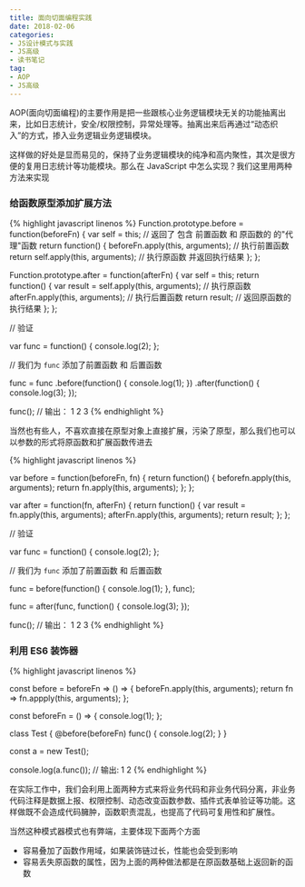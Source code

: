 ```yaml
---
title: 面向切面编程实践
date: 2018-02-06
categories:
- JS设计模式与实践
- JS高级
- 读书笔记
tag:
- AOP
- JS高级
---
```


AOP(面向切面编程)的主要作用是把一些跟核心业务逻辑模块无关的功能抽离出来，比如日志统计，安全/权限控制，异常处理等。抽离出来后再通过“动态织入”的方式，掺入业务逻辑业务逻辑模块。

这样做的好处是显而易见的，保持了业务逻辑模块的纯净和高内聚性，其次是很方便的复用日志统计等功能模块。那么在 JavaScript 中怎么实现？我们这里用两种方法来实现

### 给函数原型添加扩展方法

{% highlight javascript linenos %}
Function.prototype.before = function(beforeFn) {
  var self = this;
  // 返回了 包含 前置函数 和 原函数的 的"代理"函数
  return function() {
    beforeFn.apply(this, arguments); // 执行前置函数
    return self.apply(this, arguments); // 执行原函数 并返回执行结果
  };
};

Function.prototype.after = function(afterFn) {
  var self = this;
  return function() {
    var result = self.apply(this, arguments); // 执行原函数
    afterFn.apply(this, arguments); // 执行后置函数
    return result; // 返回原函数的执行结果
  };
};

// 验证

var func = function() {
  console.log(2);
};

// 我们为 `func` 添加了前置函数 和 后置函数

func = func
  .before(function() {
    console.log(1);
  })
  .after(function() {
    console.log(3);
  });

func(); // 输出： 1 2 3
{% endhighlight %}

当然也有些人，不喜欢直接在原型对象上直接扩展，污染了原型，那么我们也可以以参数的形式将原函数和扩展函数传进去

{% highlight javascript linenos %}

var before = function(beforeFn, fn) {
  return function() {
    beforefn.apply(this, arguments);
    return fn.apply(this, arguments);
  };
};

var after = function(fn, afterFn) {
  return function() {
    var result = fn.apply(this, arguments);
    afterFn.apply(this, arguments);
    return result;
  };
};

// 验证

var func = function() {
  console.log(2);
};

// 我们为 `func` 添加了前置函数 和 后置函数

func = before(function() {
  console.log(1);
}, func);

func = after(func, function() {
  console.log(3);
});

func(); // 输出： 1 2 3
{% endhighlight %}

### 利用 ES6 装饰器

{% highlight javascript linenos %}

const before = beforeFn => () => {
  beforeFn.apply(this, arguments);
  return fn => fn.appply(this, arguments);
};

const beforeFn = () => {
  console.log(1);
};

class Test {
  @before(beforeFn)
  func() {
    console.log(2);
  }
}

const a = new Test();

console.log(a.func()); // 输出: 1 2
{% endhighlight %}

在实际工作中，我们会利用上面两种方式来将业务代码和非业务代码分离，非业务代码注释是数据上报、权限控制、动态改变函数参数、插件式表单验证等功能。这样做既不会造成代码臃肿，函数职责混乱，也提高了代码可复用性和扩展性。

当然这种模式器模式也有弊端，主要体现下面两个方面

- 容易叠加了函数作用域，如果装饰链过长，性能也会受到影响
- 容易丢失原函数的属性，因为上面的两种做法都是在原函数基础上返回新的函数